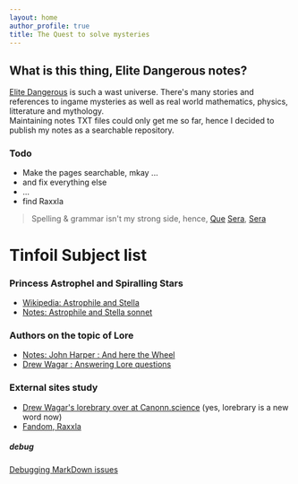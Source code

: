 ```yaml
---
layout: home
author_profile: true
title: The Quest to solve mysteries
---
```


## What is this thing, Elite Dangerous notes?
[Elite Dangerous](https://forums.frontier.co.uk/categories/elite-dangerous/) is such a wast universe. There's many stories and references to ingame mysteries as well as real world mathematics, physics, litterature and mythology.  
Maintaining notes TXT files could only get me so far, hence I decided to publish my notes as a searchable repository.

### Todo
* Make the pages searchable, mkay ...  
* and fix everything else
* ...
* find Raxxla  

> Spelling & grammar isn't my strong side, hence, [Que](https://www.youtube.com/watch?v=edelWaQ1bng) [Sera](https://www.youtube.com/watch?v=Vbn7e-KM-NA), [Sera](https://www.youtube.com/watch?v=Wy89v5VaYKE)  

# Tinfoil Subject list
### Princess Astrophel and Spiralling Stars
* [Wikipedia: Astrophile and Stella](https://en.wikipedia.org/wiki/Astrophel_and_Stella)
* [Notes: Astrophile and Stella sonnet](./_notes/Astrophil-sonnet.md)

### Authors on the topic of Lore
* [Notes: John Harper : And here the Wheel](./_notes/John-Harper.md)
* [Drew Wagar : Answering Lore questions](https://forums.frontier.co.uk/threads/lore-questions.459433/)  



### External sites study
* [Drew Wagar's lorebrary over at Canonn.science](https://canonn.science/game-lore/)  (yes, lorebrary is a new word now)
* [Fandom, Raxxla](https://elite-dangerous.fandom.com/wiki/Raxxla)

##### debug
[Debugging MarkDown issues](xdebug)


